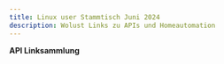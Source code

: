 ```yaml
---
title: Linux user Stammtisch Juni 2024
description: Wolust Links zu APIs und Homeautomation
---
```


**API Linksammlung**
